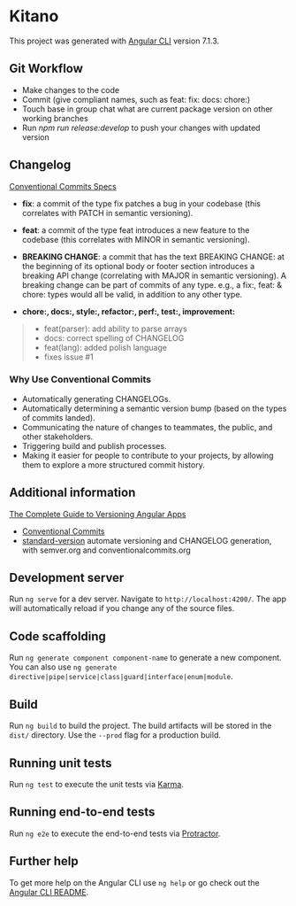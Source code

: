 # Kitano

This project was generated with [Angular CLI](https://github.com/angular/angular-cli) version 7.1.3.

## Git Workflow

+ Make changes to the code
+ Commit (give compliant names, such as feat: fix: docs: chore:)
+ Touch base in group chat what are current package version on other working branches
+ Run *npm run release:develop* to push your changes with updated version

## Changelog
[Conventional Commits Specs](https://www.conventionalcommits.org/en/v1.0.0-beta.2/#specification)

+ **fix**: a commit of the type fix patches a bug in your codebase (this correlates with PATCH in semantic versioning).

+ **feat**: a commit of the type feat introduces a new feature to the codebase (this correlates with MINOR in semantic versioning).

+ **BREAKING CHANGE**: a commit that has the text BREAKING CHANGE: at the beginning of its optional body or footer section introduces a breaking API change (correlating with MAJOR in semantic versioning). A breaking change can be part of commits of any type. e.g., a fix:, feat: & chore: types would all be valid, in addition to any other type.

+ **chore:, docs:, style:, refactor:, perf:, test:, improvement:**

> + feat(parser): add ability to parse arrays
> + docs: correct spelling of CHANGELOG
> + feat(lang): added polish language
> + fixes issue #1

### Why Use Conventional Commits

+ Automatically generating CHANGELOGs.
+ Automatically determining a semantic version bump (based on the types of commits landed).
+ Communicating the nature of changes to teammates, the public, and other stakeholders.
+ Triggering build and publish processes.
+ Making it easier for people to contribute to your projects, by allowing them to explore a more structured commit history.

## Additional information
[The Complete Guide to Versioning Angular Apps](https://christianlydemann.com/versioning-your-angular-app-automatically-with-standard-version/)
+ [Conventional Commits](https://www.conventionalcommits.org/en/v1.0.0-beta.2/)
+ [standard-version](https://github.com/conventional-changelog/standard-version)  automate versioning and CHANGELOG generation, with semver.org and conventionalcommits.org

## Development server

Run `ng serve` for a dev server. Navigate to `http://localhost:4200/`. The app will automatically reload if you change any of the source files.

## Code scaffolding

Run `ng generate component component-name` to generate a new component. You can also use `ng generate directive|pipe|service|class|guard|interface|enum|module`.

## Build

Run `ng build` to build the project. The build artifacts will be stored in the `dist/` directory. Use the `--prod` flag for a production build.

## Running unit tests

Run `ng test` to execute the unit tests via [Karma](https://karma-runner.github.io).

## Running end-to-end tests

Run `ng e2e` to execute the end-to-end tests via [Protractor](http://www.protractortest.org/).

## Further help

To get more help on the Angular CLI use `ng help` or go check out the [Angular CLI README](https://github.com/angular/angular-cli/blob/master/README.md).
